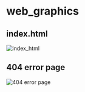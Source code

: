 # web_graphics

## index.html
![index_html](https://user-images.githubusercontent.com/62806979/213527559-ce9dfc95-a979-4ef6-90fa-e175973a3703.gif)

## 404 error page
![404 error page](https://user-images.githubusercontent.com/62806979/212405331-fa9ba49d-b48d-48eb-b9f2-d6b08470ed26.gif)
